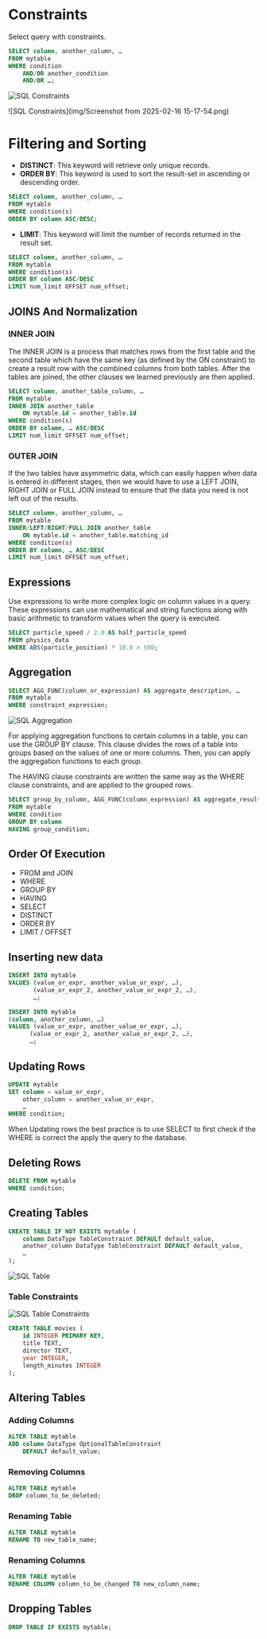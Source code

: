 # Constraints

Select query with constraints.

```sql
SELECT column, another_column, …
FROM mytable
WHERE condition
    AND/OR another_condition
    AND/OR …;
```

![SQL Constraints](img/Screenshot%20from%202025-02-16%2015-14-58.png)

![SQL Constraints](img/Screenshot from 2025-02-16 15-17-54.png)

# Filtering  and Sorting

- **DISTINCT**: This keyword will retrieve only unique records.
- **ORDER BY**: This keyword is used to sort the result-set in ascending or descending order.

```sql
SELECT column, another_column, …
FROM mytable
WHERE condition(s)
ORDER BY column ASC/DESC;
```

- **LIMIT**: This keyword will limit the number of records returned in the result set.

```sql
SELECT column, another_column, …
FROM mytable
WHERE condition(s)
ORDER BY column ASC/DESC
LIMIT num_limit OFFSET num_offset;
```

## JOINS And Normalization

### INNER JOIN

The INNER JOIN is a process that matches rows from the first table and the second table which have the same key (as defined by the ON constraint) to create a result row with the combined columns from both tables. After the tables are joined, the other clauses we learned previously are then applied.

```sql
SELECT column, another_table_column, …
FROM mytable
INNER JOIN another_table 
    ON mytable.id = another_table.id
WHERE condition(s)
ORDER BY column, … ASC/DESC
LIMIT num_limit OFFSET num_offset;
```

### OUTER JOIN

If the two tables have asymmetric data, which can easily happen when data is entered in different stages, then we would have to use a LEFT JOIN, RIGHT JOIN or FULL JOIN instead to ensure that the data you need is not left out of the results.

```sql
SELECT column, another_column, …
FROM mytable
INNER/LEFT/RIGHT/FULL JOIN another_table 
    ON mytable.id = another_table.matching_id
WHERE condition(s)
ORDER BY column, … ASC/DESC
LIMIT num_limit OFFSET num_offset;
```

## Expressions

Use expressions to write more complex logic on column values in a query. These expressions can use mathematical and string functions along with basic arithmetic to transform values when the query is executed.

```sql
SELECT particle_speed / 2.0 AS half_particle_speed
FROM physics_data
WHERE ABS(particle_position) * 10.0 > 500;
```

## Aggregation

```sql
SELECT AGG_FUNC(column_or_expression) AS aggregate_description, …
FROM mytable
WHERE constraint_expression;
```

![SQL Aggregation](img/agg.png)

For applying aggregation functions to certain columns in a table, you can use the GROUP BY clause. This clause divides the rows of a table into groups based on the values of one or more columns. Then, you can apply the aggregation functions to each group.

The HAVING clause constraints are written the same way as the WHERE clause constraints, and are applied to the grouped rows.
```sql
SELECT group_by_column, AGG_FUNC(column_expression) AS aggregate_result_alias, …
FROM mytable
WHERE condition
GROUP BY column
HAVING group_condition;
```

## Order Of Execution 

- FROM and JOIN
- WHERE
- GROUP BY
- HAVING
- SELECT
- DISTINCT
- ORDER BY
- LIMIT / OFFSET

## Inserting new data

```sql
INSERT INTO mytable
VALUES (value_or_expr, another_value_or_expr, …),
       (value_or_expr_2, another_value_or_expr_2, …),
       …;
```

```sql
INSERT INTO mytable
(column, another_column, …)
VALUES (value_or_expr, another_value_or_expr, …),
      (value_or_expr_2, another_value_or_expr_2, …),
      …;
```

## Updating Rows

```sql
UPDATE mytable
SET column = value_or_expr, 
    other_column = another_value_or_expr, 
    …
WHERE condition;
```

When Updating rows the best practice is to use SELECT to first check if the WHERE is correct the apply the query to the database.

## Deleting Rows

```sql
DELETE FROM mytable
WHERE condition;
```

## Creating Tables

```sql
CREATE TABLE IF NOT EXISTS mytable (
    column DataType TableConstraint DEFAULT default_value,
    another_column DataType TableConstraint DEFAULT default_value,
    …
);
```

![SQL Table](img/types.png)

### Table Constraints

![SQL Table Constraints](img/c.png)

```sql
CREATE TABLE movies (
    id INTEGER PRIMARY KEY,
    title TEXT,
    director TEXT,
    year INTEGER, 
    length_minutes INTEGER
);
```

## Altering Tables

### Adding Columns

```sql
ALTER TABLE mytable
ADD column DataType OptionalTableConstraint 
    DEFAULT default_value;
```

### Removing Columns

```sql
ALTER TABLE mytable
DROP column_to_be_deleted;
```

### Renaming Table

```sql
ALTER TABLE mytable
RENAME TO new_table_name;
```

### Renaming Columns

```sql
ALTER TABLE mytable
RENAME COLUMN column_to_be_changed TO new_column_name;
```

## Dropping Tables

```sql
DROP TABLE IF EXISTS mytable;
```